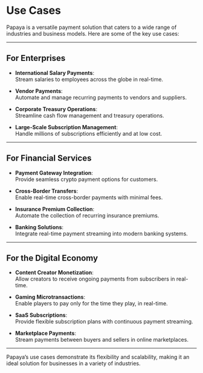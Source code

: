
# **Use Cases**

Papaya is a versatile payment solution that caters to a wide range of industries and business models. Here are some of the key use cases:

---

## **For Enterprises**

- **International Salary Payments**:  
  Stream salaries to employees across the globe in real-time.

- **Vendor Payments**:  
  Automate and manage recurring payments to vendors and suppliers.

- **Corporate Treasury Operations**:  
  Streamline cash flow management and treasury operations.

- **Large-Scale Subscription Management**:  
  Handle millions of subscriptions efficiently and at low cost.

---

## **For Financial Services**

- **Payment Gateway Integration**:  
  Provide seamless crypto payment options for customers.

- **Cross-Border Transfers**:  
  Enable real-time cross-border payments with minimal fees.

- **Insurance Premium Collection**:  
  Automate the collection of recurring insurance premiums.

- **Banking Solutions**:  
  Integrate real-time payment streaming into modern banking systems.

---

## **For the Digital Economy**

- **Content Creator Monetization**:  
  Allow creators to receive ongoing payments from subscribers in real-time.

- **Gaming Microtransactions**:  
  Enable players to pay only for the time they play, in real-time.

- **SaaS Subscriptions**:  
  Provide flexible subscription plans with continuous payment streaming.

- **Marketplace Payments**:  
  Stream payments between buyers and sellers in online marketplaces.

---

Papaya’s use cases demonstrate its flexibility and scalability, making it an ideal solution for businesses in a variety of industries.
